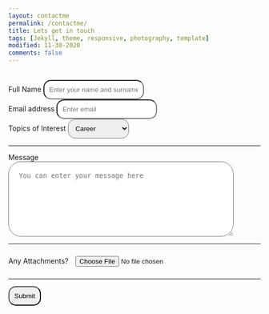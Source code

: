 ```yaml
---
layout: contactme
permalink: /contactme/
title: Lets get in touch
tags: [Jekyll, theme, responsive, photography, template]
modified: 11-30-2020
comments: false
---
```

<html>
<head>
<style>
textarea {
  border-radius: 25px;
  padding: 20px; 
  width: 450px;
  height: 150px;  
}
input {
  border-radius: 15px;
  padding: 10px; 
}
select {
  border-radius: 15px;
  padding: 10px; 
}
button {
  border-radius: 15px;
  padding: 10px; 
}
</style>
</head>
<body>
  <div class="col-md-6 offset-md-3 mt-5">
        <a target="_blank" href="https://getform.io?ref=codepenHTML">
        </a>
        <br>
        <form accept-charset="UTF-8" action="https://getform.io/f/bd36283d-2e3d-4f3a-a116-be0fdf906898" method="POST"  target="_blank">
          <div class="form-group">
            <label for="exampleInputName">Full Name</label>
            <input type="text" name="fullname" class="form-control" id="exampleInputName" placeholder="Enter your name and surname" required="required">
          </div>
          <div class="form-group">
            <label for="exampleInputEmail1" required="required">Email address</label>
            <input type="email" name="email" class="form-control" id="exampleInputEmail1" aria-describedby="emailHelp" placeholder="Enter email">
          </div>
          <div class="form-group">
            <label for="exampleFormControlSelect1">Topics of Interest</label>
            <select class="form-control" id="exampleFormControlSelect1" name="platform" required="required">
              <option>Career</option>
              <option>Social Good</option>
              <option>Education</option>
              <option>Programming</option>
              <option>Projects</option>
              <option>Other</option>
            </select>
          </div>
        <hr>
        <div class="form-group mt-3" style="test-align:center">
        <label for="exampleInputName">Message</label>
        <textarea type="text" name="message" class="form-control" cols="40" rows="10" id="rcorners3" placeholder="You can enter your message here" required="required"></textarea>
        </div>
        <hr>
          <div class="form-group mt-3">
            <label class="mr-2">Any Attachments?</label>
            <input type="file" name="file">
          </div>
        <hr>
        <div style="test-align:center">
        <button type="submit" class="btn btn-primary">Submit</button>
        </div>
        </form>
        </div> 
    </body>
    </html>